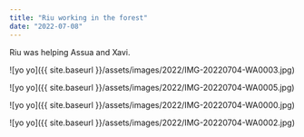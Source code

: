 ```yaml
---
title: "Riu working in the forest"
date: "2022-07-08"
---
```


Riu was helping Assua and Xavi.

![yo yo]({{ site.baseurl }}/assets/images/2022/IMG-20220704-WA0003.jpg)

![yo yo]({{ site.baseurl }}/assets/images/2022/IMG-20220704-WA0005.jpg)

![yo yo]({{ site.baseurl }}/assets/images/2022/IMG-20220704-WA0000.jpg)

![yo yo]({{ site.baseurl }}/assets/images/2022/IMG-20220704-WA0002.jpg)
